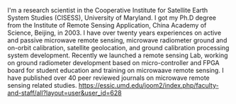 I'm a research scientist in the Cooperative Institute for Satellite Earth System Studies (CISESS), University of Maryland. I got my Ph.D degree from the Institute of Remote Sensing Application, China Academy of Science, Beijing, in 2003. 
I have over twenty years experiences on active and passive microwave remote sensing, microwave radiometer ground and on-orbit calibration, satellite geolocation, and ground calibration processing system development. 
Recently we launched a remote sensing Lab, working on ground radiometer development based on micro-controller and FPGA board for student education and training on microwaave remote sensing. I have published over 40 peer reviewed journals on microwave remote sensing related studies.
https://essic.umd.edu/joom2/index.php/faculty-and-staff/all?layout=user&user_id=628
